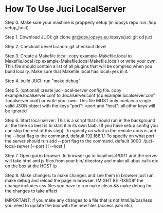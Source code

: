# How To Use Juci LocalServer


Step 0. Make sure your mashine is propperly setup (in iopsys repo run ./iop setup_host)

Step 1. Download JUCI:
	git clone git@dev.iopsys.eu:iopsys/juci.git
	cd juci

Step 2. Checkout devel branch:
	git checkout devel

Step 3. Create a Makefile.local:
	copy example-Makefile.local to Makefile.local (cp example-Makefile.local Makefile.local)
	or write your own. This file should contain a list of all plugins that will be compiled when you build locally.
	Make sure that Makefile.local has local=yes in it.

Step 4. build JUCI:
	run "make debug"

Step 5. (optional) create juci-local-server config file.
	copy example.localserver.conf to .localserver.conf (cp example.localserver.conf .localserver.conf)
	or write your own. This file MUST only contain a single valid JSON object with the keys
	"port": <port and "host": <your box> all other keys will be ignored

Step 6. Start local server:
	This is a script that should run in the background all the time so best is to start it in its own taab.
	(If you have setup config you can skip the rest of this step).
	To specify on what ip the remote ubus is add the --host <host> flag to the command, default 192.168.1.1
	To specify on what port the server should run add --port <port> flag to the command, default 3000
	./juci-local-server [--port <PORT>] [--host <HOST>]

Step 7. Open gui in browser:
	In browser go to localhost:PORT and the server will take html and js files from your bin/ directory and make all
	ubus calls etc on the box at the HOST ip

Step 8. Make changes:
	to make changes and see them in browser just run make debug and reload the page in browser.
	(MIGHT BE FIXED)If the change includes css files you have to run make clean && make debug for the changes to take affect


IMPORTANT: if you make any changes to a file that is not html/js/css/less you need to update the box
	with the new files (access.json etc).
